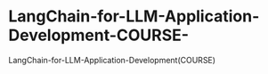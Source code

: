 # LangChain-for-LLM-Application-Development-COURSE-
LangChain-for-LLM-Application-Development(COURSE)
